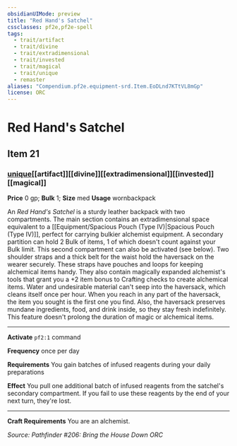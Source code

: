 ```yaml
---
obsidianUIMode: preview
title: "Red Hand's Satchel"
cssclasses: pf2e,pf2e-spell
tags:
  - trait/artifact
  - trait/divine
  - trait/extradimensional
  - trait/invested
  - trait/magical
  - trait/unique
  - remaster
aliases: "Compendium.pf2e.equipment-srd.Item.EoDLnd7KTtVL8mGp"
license: ORC
---
```

# Red Hand's Satchel
## Item 21
### [unique](unique "Unique Rarity Trait")[[artifact]][[divine]][[extradimensional]][[invested]][[magical]]


**Price** 0 gp; 
**Bulk** 1; **Size** med
**Usage** wornbackpack

An _Red Hand's Satchel_ is a sturdy leather backpack with two compartments. The main section contains an extradimensional space equivalent to a [[Equipment/Spacious Pouch (Type IV)|Spacious Pouch (Type IV)]], perfect for carrying bulkier alchemist equipment. A secondary partition can hold 2 Bulk of items, 1 of which doesn't count against your Bulk limit. This second compartment can also be activated (see below). Two shoulder straps and a thick belt for the waist hold the haversack on the wearer securely. These straps have pouches and loops for keeping alchemical items handy. They also contain magically expanded alchemist's tools that grant you a +2 item bonus to Crafting checks to create alchemical items. Water and undesirable material can't seep into the haversack, which cleans itself once per hour. When you reach in any part of the haversack, the item you sought is the first one you find. Also, the haversack preserves mundane ingredients, food, and drink inside, so they stay fresh indefinitely. This feature doesn't prolong the duration of magic or alchemical items.

* * *

**Activate** `pf2:1` command

**Frequency** once per day

**Requirements** You gain batches of infused reagents during your daily preparations

**Effect** You pull one additional batch of infused reagents from the satchel's secondary compartment. If you fail to use these reagents by the end of your next turn, they're lost.

* * *

**Craft Requirements** You are an alchemist.

*Source: Pathfinder #206: Bring the House Down*
*ORC*